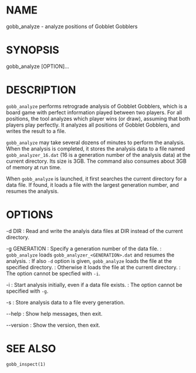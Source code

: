 # NAME

gobb_analyze - analyze positions of Gobblet Gobblers

# SYNOPSIS

gobb_analyze [OPTION]...

# DESCRIPTION

`gobb_analyze` performs retrograde analysis of Gobblet Gobblers, which is a board game with perfect information
played between two players.
For all positions, the tool analyzes which player wins (or draw), assuming that both players play perfectly.
It analyzes all positions of Gobblet Gobblers, and writes the result to a file.

`gobb_analyze` may take several dozens of minutes to perform the analysis.
When the analysis is completed, it stores the analysis data to a file named `gobb_analyzer_16.dat`
(16 is a generation number of the analysis data) at the current directory.
Its size is 3GB.
The command also consumes about 3GB of memory at run time.

When `gobb_analyze` is launched, it first searches the current directory for a data file.
If found, it loads a file with the largest generation number, and resumes the analysis.

# OPTIONS

-d DIR
: Read and write the analyis data files at DIR instead of the current directory.

-g GENERATION
: Specify a generation number of the data file.
: `gobb_analyze` loads `gobb_analyzer_<GENERATION>.dat` and resumes the analysis.
: If also `-d` option is given, `gobb_analyze` loads the file at the specified directory.
: Otherwise it loads the file at the current directory.
: The option cannot be specfied with `-i`.

-i
: Start analysis initially, even if a data file exists.
: The option cannot be specified with `-g`.

-s
: Store analysis data to a file every generation.

--help
: Show help messages, then exit.

--version
: Show the version, then exit.

# SEE ALSO

`gobb_inspect(1)`
